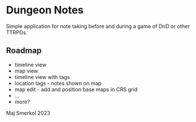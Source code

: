 # Dungeon Notes

Simple application for note taking before and during a game of DnD or other TTRPGs.

## Roadmap

- timeline view
- map view
- timeline view with tags
- location tags - notes shown on map
- map edit - add and position base maps in CRS grid
- ...
- more?

Maj Smerkol
2023
